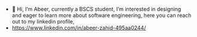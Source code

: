 - 👋 Hi, I’m Abeer, currently a BSCS student, I’m interested in designing and eager to learn more about software engineering, here you can reach out to my linkedin profile, 
- https://www.linkedin.com/in/abeer-zahid-495aa0244/
